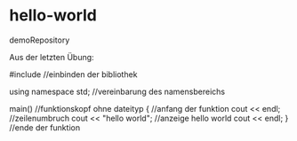 # hello-world
demoRepository

Aus der letzten Übung:

#include <iostream>            //einbinden der bibliothek
  
  using namespace std;        //vereinbarung des namensbereichs
  
  main()                      //funktionskopf ohne dateityp
  {                           //anfang der funktion
  cout << endl;               //zeilenumbruch
  cout << "hello world";      //anzeige hello world
  cout << endl;
  }                           //ende der funktion 
